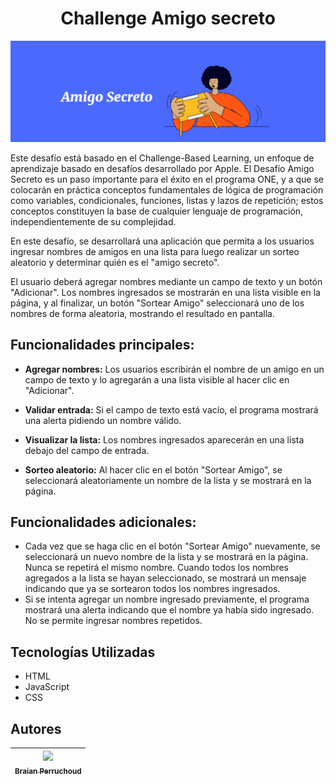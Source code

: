 <h1 align="center"> Challenge Amigo secreto </h1>

![](assets/portada-readme.png)

Este desafío está basado en el Challenge-Based Learning, un enfoque de aprendizaje basado en desafíos desarrollado por Apple. El Desafío Amigo Secreto es un paso importante para el éxito en el programa ONE, y a que se colocarán en práctica conceptos fundamentales de lógica de programación como variables, condicionales, funciones, listas y lazos de repetición; estos conceptos constituyen la base de cualquier lenguaje de programación, independientemente de su complejidad.

En este desafío, se desarrollará una aplicación que permita a los usuarios ingresar nombres de amigos en una lista para luego realizar un sorteo aleatorio y determinar quién es el "amigo secreto".

El usuario deberá agregar nombres mediante un campo de texto y un botón "Adicionar". Los nombres ingresados se mostrarán en una lista visible en la página, y al finalizar, un botón "Sortear Amigo" seleccionará uno de los nombres de forma aleatoria, mostrando el resultado en pantalla.

## Funcionalidades principales:
- **Agregar nombres:** Los usuarios escribirán el nombre de un amigo en un campo de texto y lo agregarán a una lista visible al hacer clic en "Adicionar".

- **Validar entrada:** Si el campo de texto está vacío, el programa mostrará una alerta pidiendo un nombre válido.

- **Visualizar la lista:** Los nombres ingresados aparecerán en una lista debajo del campo de entrada.

- **Sorteo aleatorio:** Al hacer clic en el botón "Sortear Amigo", se seleccionará aleatoriamente un nombre de la lista y se mostrará en la página.

## Funcionalidades adicionales:
- Cada vez que se haga clic en el botón "Sortear Amigo" nuevamente, se seleccionará un nuevo nombre de la lista y se mostrará en la página. Nunca se repetirá el mismo nombre. Cuando todos los nombres agregados a la lista se hayan seleccionado, se mostrará un mensaje indicando que ya se sortearon todos los nombres ingresados.
- Si se intenta agregar un nombre ingresado previamente, el programa mostrará una alerta indicando que el nombre ya había sido ingresado. No se permite ingresar nombres repetidos.

## Tecnologías Utilizadas
- HTML
- JavaScript
- CSS

## Autores

| [<img src="https://avatars.githubusercontent.com/u/106125756?s=400&u=c5da8abce5d1aaa2b373b2a172093774e13ab03c&v=4" width=115><br><sub>Braian Perruchoud</sub>](https://github.com/braian747) |
| :---: |

